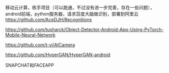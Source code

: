 

<!--
 * @version:
 * @Author:  StevenJokess https://github.com/StevenJokess
 * @Date: 2020-12-07 16:54:58
 * @LastEditors:  StevenJokess https://github.com/StevenJokess
 * @LastEditTime: 2020-12-07 20:57:24
 * @Description:
 * @TODO::
 * @Reference:
-->
移动云计算，练手项目（可以跑通，不过没有进一步完善，存在一些问题），android前端，python服务器，请求百度大脑做识别，部署到阿里云
https://github.com/AceDJH/Recognitions

https://github.com/tusharck/Object-Detector-Android-App-Using-PyTorch-Mobile-Neural-Network

https://github.com/t-vi/AICamera

https://github.com/HyperGAN/HyperGAN-android

SNAPCHAT和FACEAPP
